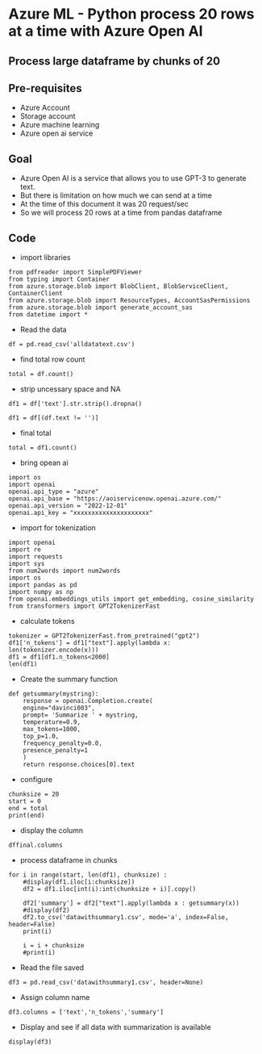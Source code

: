 # Azure ML - Python process 20 rows at a time with Azure Open AI

## Process large dataframe by chunks of 20

## Pre-requisites

- Azure Account
- Storage account
- Azure machine learning
- Azure open ai service

## Goal

- Azure Open AI is a service that allows you to use GPT-3 to generate text.
- But there is limitation on how much we can send at a time
- At the time of this document it was 20 request/sec
- So we will process 20 rows at a time from pandas dataframe

## Code

- import libraries

```
from pdfreader import SimplePDFViewer
from typing import Container
from azure.storage.blob import BlobClient, BlobServiceClient, ContainerClient
from azure.storage.blob import ResourceTypes, AccountSasPermissions
from azure.storage.blob import generate_account_sas    
from datetime import *
```

- Read the data

```
df = pd.read_csv('alldatatext.csv')
```

- find total row count

```
total = df.count()
```

- strip uncessary space and NA

```
df1 = df['text'].str.strip().dropna()
```

```
df1 = df[(df.text != '')]
```

- final total

```
total = df1.count()
```

- bring opean ai 

```
import os
import openai
openai.api_type = "azure"
openai.api_base = "https://aoiservicenow.openai.azure.com/"
openai.api_version = "2022-12-01"
openai.api_key = "xxxxxxxxxxxxxxxxxxxxx"
```

- import for tokenization

```
import openai
import re
import requests
import sys
from num2words import num2words
import os
import pandas as pd
import numpy as np
from openai.embeddings_utils import get_embedding, cosine_similarity
from transformers import GPT2TokenizerFast
```

- calculate tokens

```
tokenizer = GPT2TokenizerFast.from_pretrained("gpt2")
df1['n_tokens'] = df1["text"].apply(lambda x: len(tokenizer.encode(x)))
df1 = df1[df1.n_tokens<2000]
len(df1)
```

- Create the summary function

```
def getsummary(mystring):
    response = openai.Completion.create(
    engine="davinci003",
    prompt= 'Summarize ' + mystring,
    temperature=0.9,
    max_tokens=1000,
    top_p=1.0,
    frequency_penalty=0.0,
    presence_penalty=1
    )
    return response.choices[0].text
```

- configure 

```
chunksize = 20
start = 0
end = total
print(end)
```

- display the column

```
dffinal.columns
```

- process dataframe in chunks

```
for i in range(start, len(df1), chunksize) :
    #display(df1.iloc[i:chunksize])
    df2 = df1.iloc[int(i):int(chunksize + i)].copy()
    
    df2['summary'] = df2["text"].apply(lambda x : getsummary(x))
    #display(df2)
    df2.to_csv('datawithsummary1.csv', mode='a', index=False, header=False)
    print(i)
    
    i = i + chunksize
    #print(i)
```

- Read the file saved

```
df3 = pd.read_csv('datawithsummary1.csv', header=None)
```

- Assign column name

```
df3.columns = ['text','n_tokens','summary']
```

- Display and see if all data with summarization is available

```
display(df3)
```
